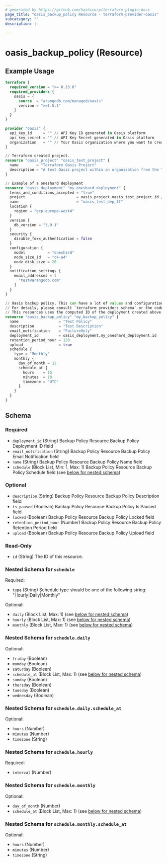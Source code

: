 ```yaml
---
# generated by https://github.com/hashicorp/terraform-plugin-docs
page_title: "oasis_backup_policy Resource - terraform-provider-oasis"
subcategory: ""
description: |-
  
---
```


# oasis_backup_policy (Resource)



## Example Usage

```terraform
terraform {
  required_version = ">= 0.13.0"
  required_providers {
    oasis = {
      source  = "arangodb.com/managed/oasis"
      version = ">=1.5.1"
    }
  }
}

provider "oasis" {
  api_key_id     = "" // API Key ID generated in Oasis platform
  api_key_secret = "" // API Key Secret generated in Oasis platform
  organization   = "" // Your Oasis organization where you want to create the resources
}

// Terraform created project.
resource "oasis_project" "oasis_test_project" {
  name        = "Terraform Oasis Project"
  description = "A test Oasis project within an organization from the Terraform Provider"
}

// Example of a oneshard deployment
resource "oasis_deployment" "my_oneshard_deployment" {
  terms_and_conditions_accepted = "true"
  project                       = oasis_project.oasis_test_project.id // If set here, overrides project in provider
  name                          = "oasis_test_dep_tf"
  location {
    region = "gcp-europe-west4"
  }
  version {
    db_version = "3.9.1"
  }
  security {
    disable_foxx_authentication = false
  }
  configuration {
    model          = "oneshard"
    node_size_id   = "c4-a4"
    node_disk_size = 20
  }
  notification_settings {
    email_addresses = [
      "test@arangodb.com"
    ]
  }
}

// Oasis backup policy. This can have a lot of values and configuration options.
// For details, please consult `terraform providers schema` or the code.
// This resources uses the computed ID of the deployment created above.
resource "oasis_backup_policy" "my_backup_policy" {
  name                  = "Test Policy"
  description           = "Test Description"
  email_notification    = "FailureOnly"
  deployment_id         = oasis_deployment.my_oneshard_deployment.id
  retention_period_hour = 120
  upload                = true
  schedule {
    type = "Monthly"
    monthly {
      day_of_month = 12
      schedule_at {
        hours    = 15
        minutes  = 10
        timezone = "UTC"
      }
    }
  }
}
```

<!-- schema generated by tfplugindocs -->
## Schema

### Required

- `deployment_id` (String) Backup Policy Resource Backup Policy Deployment ID field
- `email_notification` (String) Backup Policy Resource Backup Policy Email Notification field
- `name` (String) Backup Policy Resource Backup Policy Name field
- `schedule` (Block List, Min: 1, Max: 1) Backup Policy Resource Backup Policy Schedule field (see [below for nested schema](#nestedblock--schedule))

### Optional

- `description` (String) Backup Policy Resource Backup Policy Description field
- `is_paused` (Boolean) Backup Policy Resource Backup Policy Is Paused field
- `locked` (Boolean) Backup Policy Resource Backup Policy Locked field
- `retention_period_hour` (Number) Backup Policy Resource Backup Policy Retention Period field
- `upload` (Boolean) Backup Policy Resource Backup Policy Upload field

### Read-Only

- `id` (String) The ID of this resource.

<a id="nestedblock--schedule"></a>
### Nested Schema for `schedule`

Required:

- `type` (String) Schedule type should be one of the following string: "Hourly|Daily|Monthly"

Optional:

- `daily` (Block List, Max: 1) (see [below for nested schema](#nestedblock--schedule--daily))
- `hourly` (Block List, Max: 1) (see [below for nested schema](#nestedblock--schedule--hourly))
- `monthly` (Block List, Max: 1) (see [below for nested schema](#nestedblock--schedule--monthly))

<a id="nestedblock--schedule--daily"></a>
### Nested Schema for `schedule.daily`

Optional:

- `friday` (Boolean)
- `monday` (Boolean)
- `saturday` (Boolean)
- `schedule_at` (Block List, Max: 1) (see [below for nested schema](#nestedblock--schedule--daily--schedule_at))
- `sunday` (Boolean)
- `thursday` (Boolean)
- `tuesday` (Boolean)
- `wednesday` (Boolean)

<a id="nestedblock--schedule--daily--schedule_at"></a>
### Nested Schema for `schedule.daily.schedule_at`

Optional:

- `hours` (Number)
- `minutes` (Number)
- `timezone` (String)



<a id="nestedblock--schedule--hourly"></a>
### Nested Schema for `schedule.hourly`

Required:

- `interval` (Number)


<a id="nestedblock--schedule--monthly"></a>
### Nested Schema for `schedule.monthly`

Optional:

- `day_of_month` (Number)
- `schedule_at` (Block List, Max: 1) (see [below for nested schema](#nestedblock--schedule--monthly--schedule_at))

<a id="nestedblock--schedule--monthly--schedule_at"></a>
### Nested Schema for `schedule.monthly.schedule_at`

Optional:

- `hours` (Number)
- `minutes` (Number)
- `timezone` (String)


